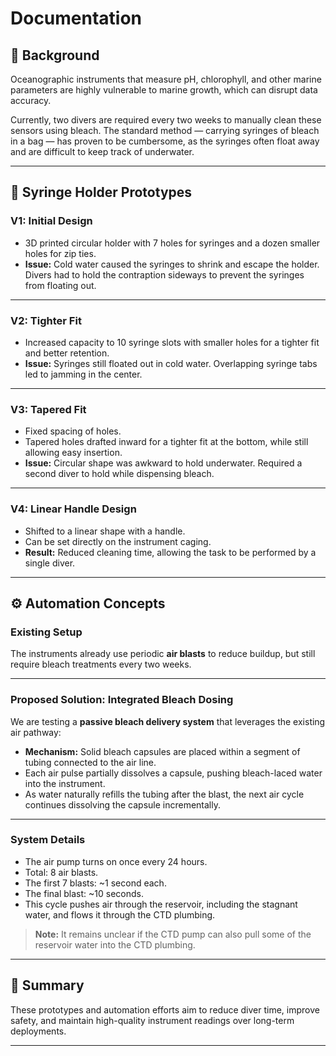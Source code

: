# Documentation

## 🌊 Background

Oceanographic instruments that measure pH, chlorophyll, and other marine parameters are highly vulnerable to marine growth, which can disrupt data accuracy.  

Currently, two divers are required every two weeks to manually clean these sensors using bleach. The standard method — carrying syringes of bleach in a bag — has proven to be cumbersome, as the syringes often float away and are difficult to keep track of underwater.

---

## 🧪 Syringe Holder Prototypes

### **V1: Initial Design**
- 3D printed circular holder with 7 holes for syringes and a dozen smaller holes for zip ties.
- **Issue:** Cold water caused the syringes to shrink and escape the holder. Divers had to hold the contraption sideways to prevent the syringes from floating out.

---

### **V2: Tighter Fit**
- Increased capacity to 10 syringe slots with smaller holes for a tighter fit and better retention.
- **Issue:** Syringes still floated out in cold water. Overlapping syringe tabs led to jamming in the center.

---

### **V3: Tapered Fit**
- Fixed spacing of holes.
- Tapered holes drafted inward for a tighter fit at the bottom, while still allowing easy insertion.
- **Issue:** Circular shape was awkward to hold underwater. Required a second diver to hold while dispensing bleach.

---

### **V4: Linear Handle Design**
- Shifted to a linear shape with a handle.
- Can be set directly on the instrument caging.
- **Result:** Reduced cleaning time, allowing the task to be performed by a single diver.

---

## ⚙️ Automation Concepts

### Existing Setup
The instruments already use periodic **air blasts** to reduce buildup, but still require bleach treatments every two weeks.

---

### **Proposed Solution: Integrated Bleach Dosing**
We are testing a **passive bleach delivery system** that leverages the existing air pathway:
- **Mechanism:** Solid bleach capsules are placed within a segment of tubing connected to the air line.
- Each air pulse partially dissolves a capsule, pushing bleach-laced water into the instrument.
- As water naturally refills the tubing after the blast, the next air cycle continues dissolving the capsule incrementally.

---

### System Details
- The air pump turns on once every 24 hours.
- Total: 8 air blasts.
- The first 7 blasts: ~1 second each.
- The final blast: ~10 seconds.
- This cycle pushes air through the reservoir, including the stagnant water, and flows it through the CTD plumbing.

> **Note:** It remains unclear if the CTD pump can also pull some of the reservoir water into the CTD plumbing.

---

## 📌 Summary

These prototypes and automation efforts aim to reduce diver time, improve safety, and maintain high-quality instrument readings over long-term deployments.

---

